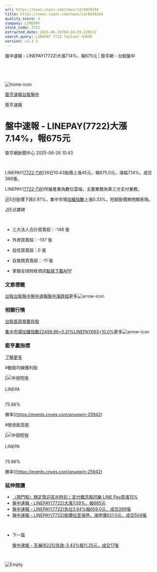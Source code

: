 ```yaml
---
url: https://news.cnyes.com/news/id/6039244
title: https://news.cnyes.com/news/id/6039244
quality_score: 4
company: LINEPAY
stock_code: 7722
extracted_date: 2025-06-26T04:24:29.229572
search_query: LINEPAY 7722 factset 分析師
version: v3.3.3
---
```


盤中速報 - LINEPAY(7722)大漲7.14%，報675元 | 鉅亨網 - 台股盤中

‌

‌

![home-icon](/assets/icons/breadCrumb/symbol-icon-home.svg)

[鉅亨速報](/news/cat/anue_live)[台股盤中](/news/cat/tw_live)

鉅亨速報

# 盤中速報 - LINEPAY(7722)大漲7.14%，報675元

鉅亨網新聞中心 2025-06-26 10:43

‌

LINEPAY([7722-TW](https://www.cnyes.com/twstock/7722))26日10:43股價上漲45元，報675.0元，漲幅7.14%，成交366張。

LINEPAY([7722-TW](https://www.cnyes.com/twstock/7722))所屬產業為數位雲端，主要業務為第三方支付業務。

近5日股價下跌5.97%，集中市場[加權指數](https://invest.cnyes.com/index/TWS/TSE01)上漲0.33%，短期股價無明顯表現。

*近5日籌碼*

‌

* 三大法人合計買賣超：-148 張
* 外資買賣超：-137 張
* 投信買賣超：0 張
* 自營商買賣超：-11 張

* 掌握全球財經資訊[點我下載APP](http://www.cnyes.com/app/?utm_source=mweb&utm_medium=HamMenuBanner&utm_campaign=fixed&utm_content=entr)

### 文章標籤

[台股](https://news.cnyes.com/tag/台股 "台股")[台股盤中](https://news.cnyes.com/tag/台股盤中 "台股盤中")[盤中速報](https://news.cnyes.com/tag/盤中速報 "盤中速報")[盤中漲跌幅](https://news.cnyes.com/tag/盤中漲跌幅 "盤中漲跌幅")更多![arrow-icon](/assets/icons/arrows/arrow-down.svg)

### 相關行情

[台股首頁](https://www.cnyes.com/twstock)[我要存股](https://supr.link/8OHaU)

[集中市場加權指數22499.96+0.31%](https://invest.cnyes.com/index/TWS/TSE01)[LINEPAY693+10.0%](https://www.cnyes.com/twstock/7722)更多![arrow-icon](/assets/icons/arrows/arrow-down.svg)

### 鉅亨贏指標

[了解更多](https://events.cnyes.com/anuewin-25942)

#動能均線獲利股

[![中弱短強](/assets/icons/win-indicator/short-to-long.svg)

###### LINEPA

75.86%

勝率](https://events.cnyes.com/anuewin-25942)

#營收創高股

[![中弱短強](/assets/icons/win-indicator/short-to-long.svg)

###### LINEPA

75.86%

勝率](https://events.cnyes.com/anuewin-25942)

### 延伸閱讀

* [〈熱門股〉穩定幣迎高光時刻！支付概念股同樂 LINE Pay周漲15%](/news/id/6032515)
* [盤中速報 - LINEPAY(7722)大漲7.09%，報665元](/news/id/6027395)
* [盤中速報 - LINEPAY(7722)急拉3.94%報659.0元，成交289張](/news/id/6027383)
* [盤中速報 - LINEPAY(7722)股價拉至漲停，漲停價621.0元，成交504張](/news/id/6025941)

‌

* 下一篇

  [盤中速報 - 天瀚(6225)急跌-3.43%報11.25元，成交17張](/news/id/6037545)

‌

![Empty](/assets/icons/skeleton/empty-image.svg)

‌